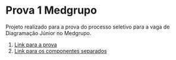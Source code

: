 # Prova 1 Medgrupo

Projeto realizado para a prova do processo seletivo para a vaga de Diagramação Júnior no Medgrupo.

1. [Link para a prova](https://prova-1-medgrupo.netlify.app/)
2. [Link para os componentes separados](https://prova-1-medgrupo.netlify.app/blocos/)
